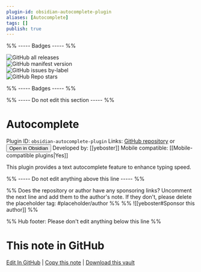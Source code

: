 ```yaml
---
plugin-id: obsidian-autocomplete-plugin
aliases: [Autocomplete]
tags: []
publish: true
---
```


%% ----- Badges ----- %%

![GitHub all releases](https://img.shields.io/github/downloads/yeboster/autocomplete-obsidian/total?color=573E7A&logo=github&style=for-the-badge)  
![GitHub manifest version](https://img.shields.io/github/manifest-json/v/yeboster/autocomplete-obsidian?color=573E7A&logo=github&style=for-the-badge)  
![GitHub issues by-label](https://img.shields.io/github/issues/yeboster/autocomplete-obsidian/help%20wanted?color=573E7A&logo=github&style=for-the-badge)  
![GitHub Repo stars](https://img.shields.io/github/stars/yeboster/autocomplete-obsidian?color=573E7A&logo=github&style=for-the-badge)

%% ----- Badges ----- %%

%% ----- Do not edit this section ----- %%

# Autocomplete

Plugin ID: `obsidian-autocomplete-plugin`
Links: [GitHub repository](https://github.com/yeboster/autocomplete-obsidian) or [<button id=HH>Open in Obsidian</button>](obsidian://show-plugin?id=obsidian-autocomplete-plugin)
Developed by: [[yeboster]]
Mobile compatible: [[Mobile-compatible plugins|Yes]]

This plugin provides a text autocomplete feature to enhance typing speed.

%% ----- Do not edit anything above this line ----- %%

%% Does the repository or author have any sponsoring links? Uncomment the next line and add them to the author's note. If they don't, please delete the placeholder tag: #placeholder/author %%
%% ![[yeboster#Sponsor this author]] %%

%% Hub footer: Please don't edit anything below this line %%

# This note in GitHub

<span class="git-footer">[Edit In GitHub](https://github.dev/obsidian-community/obsidian-hub/blob/main/02%20-%20Community%20Expansions/02.05%20All%20Community%20Expansions/Plugins/obsidian-autocomplete-plugin.md "git-hub-edit-note") | [Copy this note](https://raw.githubusercontent.com/obsidian-community/obsidian-hub/main/02%20-%20Community%20Expansions/02.05%20All%20Community%20Expansions/Plugins/obsidian-autocomplete-plugin.md "git-hub-copy-note") | [Download this vault](https://github.com/obsidian-community/obsidian-hub/archive/refs/heads/main.zip "git-hub-download-vault") </span>
